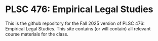 # PLSC 476: Empirical Legal Studies

This is the github repository for the Fall 2025 version of PLSC 476: Empirical Legal Studies. This site contains (or will contain) all relevant course materials for the class.
